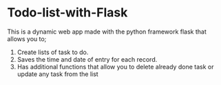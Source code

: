 # Todo-list-with-Flask
This is a dynamic web app made with the python framework flask that allows you to;
1. Create lists of task to do.
2. Saves the time and date of entry for each record.
3. Has additional functions that allow you to delete already done task or update any task from the list
